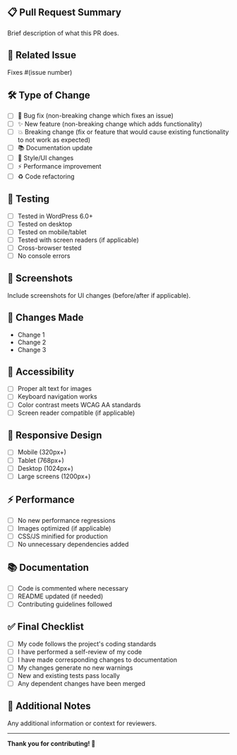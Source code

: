 ## 📋 Pull Request Summary

Brief description of what this PR does.

## 🔗 Related Issue
Fixes #(issue number)

## 🛠️ Type of Change
- [ ] 🐛 Bug fix (non-breaking change which fixes an issue)
- [ ] ✨ New feature (non-breaking change which adds functionality)
- [ ] 💥 Breaking change (fix or feature that would cause existing functionality to not work as expected)
- [ ] 📚 Documentation update
- [ ] 🎨 Style/UI changes
- [ ] ⚡ Performance improvement
- [ ] ♻️ Code refactoring

## 🧪 Testing
- [ ] Tested in WordPress 6.0+
- [ ] Tested on desktop
- [ ] Tested on mobile/tablet
- [ ] Tested with screen readers (if applicable)
- [ ] Cross-browser tested
- [ ] No console errors

## 📸 Screenshots
Include screenshots for UI changes (before/after if applicable).

## 📝 Changes Made
- Change 1
- Change 2
- Change 3

## 🎯 Accessibility
- [ ] Proper alt text for images
- [ ] Keyboard navigation works
- [ ] Color contrast meets WCAG AA standards
- [ ] Screen reader compatible (if applicable)

## 📱 Responsive Design
- [ ] Mobile (320px+)
- [ ] Tablet (768px+)  
- [ ] Desktop (1024px+)
- [ ] Large screens (1200px+)

## ⚡ Performance
- [ ] No new performance regressions
- [ ] Images optimized (if applicable)
- [ ] CSS/JS minified for production
- [ ] No unnecessary dependencies added

## 📚 Documentation
- [ ] Code is commented where necessary
- [ ] README updated (if needed)
- [ ] Contributing guidelines followed

## ✅ Final Checklist
- [ ] My code follows the project's coding standards
- [ ] I have performed a self-review of my code
- [ ] I have made corresponding changes to documentation
- [ ] My changes generate no new warnings
- [ ] New and existing tests pass locally
- [ ] Any dependent changes have been merged

## 💬 Additional Notes
Any additional information or context for reviewers.

---

**Thank you for contributing! 🎉**